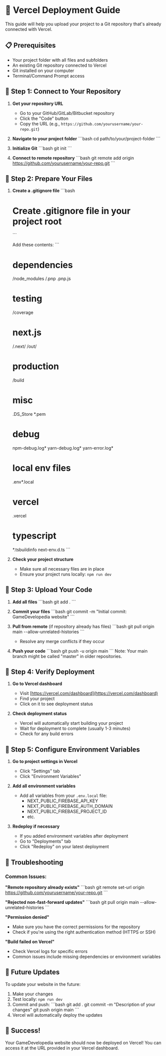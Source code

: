 # 🚀 Vercel Deployment Guide

This guide will help you upload your project to a Git repository that's already connected with Vercel.

## 📋 Prerequisites

- Your project folder with all files and subfolders
- An existing Git repository connected to Vercel
- Git installed on your computer
- Terminal/Command Prompt access

## 🎯 Step 1: Connect to Your Repository

1. **Get your repository URL**
   - Go to your GitHub/GitLab/Bitbucket repository
   - Click the "Code" button
   - Copy the URL (e.g., `https://github.com/yourusername/your-repo.git`)

2. **Navigate to your project folder**
   \`\`\`bash
   cd path/to/your/project-folder
   \`\`\`

3. **Initialize Git**
   \`\`\`bash
   git init
   \`\`\`

4. **Connect to remote repository**
   \`\`\`bash
   git remote add origin https://github.com/yourusername/your-repo.git
   \`\`\`

## 🎯 Step 2: Prepare Your Files

1. **Create a .gitignore file**
   \`\`\`bash
   # Create .gitignore file in your project root
   \`\`\`

   Add these contents:
   \`\`\`
   # dependencies
   /node_modules
   /.pnp
   .pnp.js

   # testing
   /coverage

   # next.js
   /.next/
   /out/

   # production
   /build

   # misc
   .DS_Store
   *.pem

   # debug
   npm-debug.log*
   yarn-debug.log*
   yarn-error.log*

   # local env files
   .env*.local

   # vercel
   .vercel

   # typescript
   *.tsbuildinfo
   next-env.d.ts
   \`\`\`

2. **Check your project structure**
   - Make sure all necessary files are in place
   - Ensure your project runs locally: `npm run dev`

## 🎯 Step 3: Upload Your Code

1. **Add all files**
   \`\`\`bash
   git add .
   \`\`\`

2. **Commit your files**
   \`\`\`bash
   git commit -m "Initial commit: GameDevelopedia website"
   \`\`\`

3. **Pull from remote** (if repository already has files)
   \`\`\`bash
   git pull origin main --allow-unrelated-histories
   \`\`\`
   - Resolve any merge conflicts if they occur

4. **Push your code**
   \`\`\`bash
   git push -u origin main
   \`\`\`
   Note: Your main branch might be called "master" in older repositories.

## 🎯 Step 4: Verify Deployment

1. **Go to Vercel dashboard**
   - Visit [https://vercel.com/dashboard](https://vercel.com/dashboard)
   - Find your project
   - Click on it to see deployment status

2. **Check deployment status**
   - Vercel will automatically start building your project
   - Wait for deployment to complete (usually 1-3 minutes)
   - Check for any build errors

## 🎯 Step 5: Configure Environment Variables

1. **Go to project settings in Vercel**
   - Click "Settings" tab
   - Click "Environment Variables"

2. **Add all environment variables**
   - Add all variables from your `.env.local` file:
     - NEXT_PUBLIC_FIREBASE_API_KEY
     - NEXT_PUBLIC_FIREBASE_AUTH_DOMAIN
     - NEXT_PUBLIC_FIREBASE_PROJECT_ID
     - etc.

3. **Redeploy if necessary**
   - If you added environment variables after deployment
   - Go to "Deployments" tab
   - Click "Redeploy" on your latest deployment

## 🚨 Troubleshooting

### Common Issues:

**"Remote repository already exists"**
\`\`\`bash
git remote set-url origin https://github.com/yourusername/your-repo.git
\`\`\`

**"Rejected non-fast-forward updates"**
\`\`\`bash
git pull origin main --allow-unrelated-histories
\`\`\`

**"Permission denied"**
- Make sure you have the correct permissions for the repository
- Check if you're using the right authentication method (HTTPS or SSH)

**"Build failed on Vercel"**
- Check Vercel logs for specific errors
- Common issues include missing dependencies or environment variables

## 🔄 Future Updates

To update your website in the future:

1. Make your changes
2. Test locally: `npm run dev`
3. Commit and push:
   \`\`\`bash
   git add .
   git commit -m "Description of your changes"
   git push origin main
   \`\`\`
4. Vercel will automatically deploy the updates

## 🎉 Success!

Your GameDevelopedia website should now be deployed on Vercel! You can access it at the URL provided in your Vercel dashboard.
